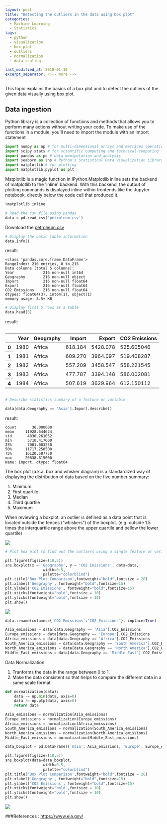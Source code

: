 ```yaml
---
layout: post
title: "Detecting the outliers in the data using box plot"
categories:
  - Machine Learning
  - Statistics
tags:
  - python
  - visualization
  - box plot
  - outliers
  - normalization
  - data scaling

last_modified_at: 2018-01-10
excerpt_separator: <!-- more -->
---
```


This topic explains the basics of a box plot and to detect the outliers of the given data visually using box plot.
<!-- more -->

## Data ingestion

Python library is a collection of functions and methods that allows you to perform many actions without writing your code.
To make use of the functions in a module, you'll need to import the module with an import statement


```python
import numpy as np # for multi-dimensional arrays and matrices operations
import scipy.stats # for scientific computing and technical computing
import pandas as pd # data manipulation and analysis
import seaborn as sns # Python's Statistical Data Visualization Library
import matplotlib # for plotting
import matplotlib.pyplot as plt
```
Matplotlib is a magic function in IPython.Matplotlib inline sets the backend of matplotlib to the 'inline' backend. With this backend, the output of plotting commands is displayed inline within frontends like the Jupyter notebook, directly below the code cell that produced it.

```python
%matplotlib inline
```


```python
# Read the csv file using pandas
data = pd.read_csv('petroleum.csv')
```
Download the [petroleum.csv](https://github.com/dchandra1985/portfolio/blob/gh-pages/data/petroleum.zip?raw=true)

```python
# Display the basic table information
data.info()
```
result:

    <class 'pandas.core.frame.DataFrame'>
    RangeIndex: 216 entries, 0 to 215
    Data columns (total 5 columns):
    Year             216 non-null int64
    Geography        216 non-null object
    Import           216 non-null float64
    Export           216 non-null float64
    CO2 Emissions    216 non-null float64
    dtypes: float64(3), int64(1), object(1)
    memory usage: 8.5+ KB



```python
# Display first 5 rows as a table
data.head(5)
```


result:

<div style="overflow-x:auto;">
<table>
  <thead>
    <tr style="text-align: right;">
      <th></th>
      <th>Year</th>
      <th>Geography</th>
      <th>Import</th>
      <th>Export</th>
      <th>CO2 Emissions</th>
    </tr>
  </thead>
  <tbody>
    <tr>
      <th>0</th>
      <td>1980</td>
      <td>Africa</td>
      <td>618.184</td>
      <td>5428.078</td>
      <td>525.605046</td>
    </tr>
    <tr>
      <th>1</th>
      <td>1981</td>
      <td>Africa</td>
      <td>609.270</td>
      <td>3964.097</td>
      <td>519.408287</td>
    </tr>
    <tr>
      <th>2</th>
      <td>1982</td>
      <td>Africa</td>
      <td>557.209</td>
      <td>3458.547</td>
      <td>558.221545</td>
    </tr>
    <tr>
      <th>3</th>
      <td>1983</td>
      <td>Africa</td>
      <td>477.787</td>
      <td>3394.148</td>
      <td>586.002081</td>
    </tr>
    <tr>
      <th>4</th>
      <td>1984</td>
      <td>Africa</td>
      <td>507.619</td>
      <td>3629.964</td>
      <td>612.150112</td>
    </tr>
  </tbody>
</table>
</div>




```python
# Describe statistics summary of a feature or variable

data[data.Geography == 'Asia'].Import.describe()
```


result:

    count       36.000000
    mean     11928.644624
    std       4830.261052
    min       5710.417000
    25%       7001.003250
    50%      11717.250500
    75%      16120.587750
    max      20838.615000
    Name: Import, dtype: float64



The box plot (a.k.a. box and whisker diagram) is a standardized way of displaying the distribution of data based on the five number summary:
1) Minimum
2) First quartile
3) Median
4) Third quartile
5) Maximum

When reviewing a boxplot, an outlier is defined as a data point that is located outside the fences (“whiskers”) of the boxplot.
(e.g: outside 1.5 times the interquartile range above the upper quartile and bellow the lower quartile)

<img src="/images/boxplot.png">

```python
# Plot box plot to find out the outliers using a single feature or variable

plt.figure(figsize=(10,5))
sns.boxplot(x = 'Geography', y = 'CO2 Emissions', data=data,
                 width=0.5,
                 palette="colorblind")
plt.title('Box Plot Comparison',fontweight="bold",fontsize = 20)
plt.xlabel('Geography', fontweight="bold",fontsize=15)
plt.ylabel('CO2 Emissions', fontweight="bold",fontsize=15)
plt.xticks(fontweight="bold",fontsize = 10)
plt.yticks(fontweight="bold",fontsize = 10)
plt.show()
```

<img src="/images/ML_4_1.png">


```python
data.rename(columns={'CO2 Emissions':'CO2_Emissions'}, inplace=True)
```


```python
Asia_emissions = data[data.Geography == 'Asia'].CO2_Emissions
Europe_emissions = data[data.Geography == 'Europe'].CO2_Emissions
Africa_emissions = data[data.Geography == 'Africa'].CO2_Emissions
South_America_emissions = data[data.Geography == 'South America'].CO2_Emissions
North_America_emissions = data[data.Geography == 'North America'].CO2_Emissions
Middle_East_emissions = data[data.Geography == 'Middle East'].CO2_Emissions
```

Data Normalization
1) Tranforms the data in the range between 0 to 1.
2) Make the data consistent so that helps to compare the different data in a same scale format


```python
def normalization(data):
    data -= np.min(data, axis=0)
    data /= np.ptp(data, axis=0)
    return data
```


```python
Asia_emissions = normalization(Asia_emissions)
Europe_emissions = normalization(Europe_emissions)
Africa_emissions = normalization(Africa_emissions)
South_America_emissions = normalization(South_America_emissions)
North_America_emissions = normalization(North_America_emissions)
Middle_East_emissions = normalization(Middle_East_emissions)
```


```python
data_boxplot = pd.DataFrame({'Asia': Asia_emissions, 'Europe': Europe_emissions,  'Africa' : Africa_emissions,  'South America': South_America_emissions,  'North America': North_America_emissions,  'Middle_East': Middle_East_emissions})
```


```python
plt.figure(figsize=(10,5))
sns.boxplot(data=data_boxplot,
                 width=0.5,
                 palette="colorblind")
plt.title('Box Plot Comparison',fontweight="bold",fontsize = 20)
plt.xlabel('Geography', fontweight="bold",fontsize=15)
plt.ylabel('CO2 Emissions', fontweight="bold",fontsize=15)
plt.xticks(fontweight="bold",fontsize = 10)
plt.yticks(fontweight="bold",fontsize = 10)
plt.show()
```


<img src="/images/ML_4_2.png">


###References :
     https://www.eia.gov/
